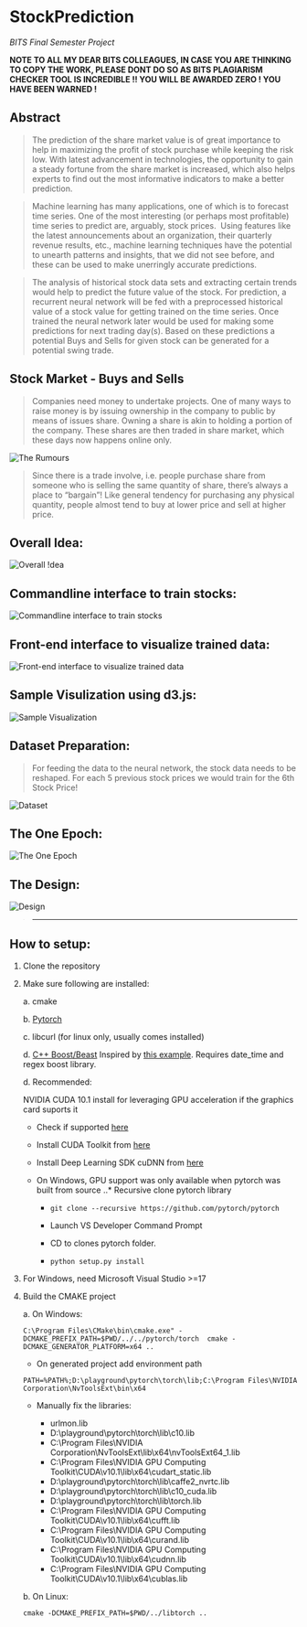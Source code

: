 # StockPrediction
_BITS Final Semester Project_

**NOTE TO ALL MY DEAR BITS COLLEAGUES, IN CASE YOU ARE THINKING TO COPY THE WORK, PLEASE DONT DO SO AS BITS PLAGIARISM CHECKER TOOL IS INCREDIBLE !! YOU WILL BE AWARDED ZERO !  YOU HAVE BEEN WARNED !** 

Abstract
---------
>The prediction of the share market value is of great importance to help in maximizing the profit of stock purchase while keeping the risk low. With latest advancement in technologies, the opportunity to gain a steady fortune from the share market is increased, which also helps experts to find out the most informative indicators to make a better prediction. 

>Machine learning has many applications, one of which is to forecast time series. One of the most interesting (or perhaps most profitable) time series to predict are, arguably, stock prices. 
Using features like the latest announcements about an organization, their quarterly revenue results, etc., machine learning techniques have the potential to unearth patterns and insights, that we did not see before, and these can be used to make unerringly accurate predictions.

>The analysis of historical stock data sets and extracting certain trends would help to predict the future value of the stock. For prediction, a recurrent neural network will be fed with a preprocessed historical value of a stock value for getting trained on the time series. Once trained the neural network later would be used for making some predictions for next trading day(s). Based on these predictions a potential Buys and Sells for given stock can be generated for a potential swing trade.

Stock Market - Buys and Sells
-----------------------------
>Companies need money to undertake projects. One of many ways to raise money is by issuing ownership in the company to public by means of issues share. Owning a share is akin to holding a portion of the company. These shares are then traded in share market, which these days now happens online only.

![The Rumours](https://github.com/P0W/StockPrediction/blob/master/build/img/Rumours.png)

>Since there is a trade involve, i.e. people purchase share from someone who is selling the same quantity of share, there’s always a place to “bargain”! Like general tendency for purchasing any physical quantity, people almost tend to buy at lower price and sell at higher price.


Overall Idea:
-------------
![Overall !dea](https://github.com/P0W/StockPrediction/blob/master/build/img/SwingTrade.png)

Commandline interface to train stocks:
--------------------------------------
![Commandline interface to train stocks](https://github.com/P0W/StockPrediction/blob/master/build/img/Cmdline.png)

Front-end interface to visualize trained data:
----------------------------------------------
![Front-end interface to visualize trained data](https://github.com/P0W/StockPrediction/blob/master/build/img/Frontend.png)

Sample Visulization using d3.js:
--------------------------------
![Sample Visualization](https://github.com/P0W/StockPrediction/blob/master/build/img/Prediction.png)

Dataset Preparation:
--------------------
> For feeding the data to the neural network, the stock data needs to be reshaped. For each 5 previous stock prices we would train for the 6th Stock Price!

![Dataset](https://github.com/P0W/StockPrediction/blob/master/build/img/Dataset.png)


The One Epoch:
--------------
![The One Epoch](https://github.com/P0W/StockPrediction/blob/master/build/img/TheEpoch.PNG)


The Design:
-----------
![Design](https://github.com/P0W/StockPrediction/blob/master/build/img/uml.png)


>----------------------------------------------------------------------------------------
How to setup:
-------------
1. Clone the repository

2. Make sure following are installed:
  
   a. cmake
   
   b. [Pytorch](https://pytorch.org/get-started/locally/)
   
   c. libcurl (for linux only, usually comes installed)
   
   d. [C++ Boost/Beast](https://github.com/boostorg/beast) Inspired by [this example](https://www.boost.org/doc/libs/develop/libs/beast/example/http/server/async/http_server_async.cpp). Requires date_time and regex boost library.
   
   d. Recommended:
  
      NVIDIA CUDA 10.1 install for leveraging GPU acceleration if the graphics card suports it
      * Check if supported [here](https://developer.nvidia.com/cuda-gpus)
      
      * Install CUDA Toolkit from [here](https://developer.nvidia.com/cuda-downloads?target_os=Windows&target_arch=x86_64&target_version=10&target_type=exenetwork)
      
      * Install Deep Learning SDK cuDNN from [here](https://docs.nvidia.com/deeplearning/sdk/cudnn-install/index.html)
      
      * On Windows, GPU support was only available when pytorch was built from source
         ..* Recursive clone pytorch library
         
         * `git clone --recursive https://github.com/pytorch/pytorch`
         
         * Launch VS Developer Command Prompt
         
         * CD to clones pytorch folder.
         
         * `python setup.py install`

3. For Windows, need Microsoft Visual Studio >=17

4. Build the CMAKE project

   a. On Windows:
      
      `C:\Program Files\CMake\bin\cmake.exe" -DCMAKE_PREFIX_PATH=$PWD/../../pytorch/torch  cmake -DCMAKE_GENERATOR_PLATFORM=x64 ..`
      
      * On generated project add environment path
      
      `PATH=%PATH%;D:\playground\pytorch\torch\lib;C:\Program Files\NVIDIA Corporation\NvToolsExt\bin\x64`
      
      * Manually fix the libraries:
      
         * urlmon.lib
         * D:\playground\pytorch\torch\lib\c10.lib
         * C:\Program Files\NVIDIA Corporation\NvToolsExt\lib\x64\nvToolsExt64_1.lib
         * C:\Program Files\NVIDIA GPU Computing Toolkit\CUDA\v10.1\lib\x64\cudart_static.lib
         * D:\playground\pytorch\torch\lib\caffe2_nvrtc.lib
         * D:\playground\pytorch\torch\lib\c10_cuda.lib
         * D:\playground\pytorch\torch\lib\torch.lib
         * C:\Program Files\NVIDIA GPU Computing Toolkit\CUDA\v10.1\lib\x64\cufft.lib
         * C:\Program Files\NVIDIA GPU Computing Toolkit\CUDA\v10.1\lib\x64\curand.lib
         * C:\Program Files\NVIDIA GPU Computing Toolkit\CUDA\v10.1\lib\x64\cudnn.lib
         * C:\Program Files\NVIDIA GPU Computing Toolkit\CUDA\v10.1\lib\x64\cublas.lib

      
   b. On Linux:
   
      `cmake -DCMAKE_PREFIX_PATH=$PWD/../libtorch ..`

